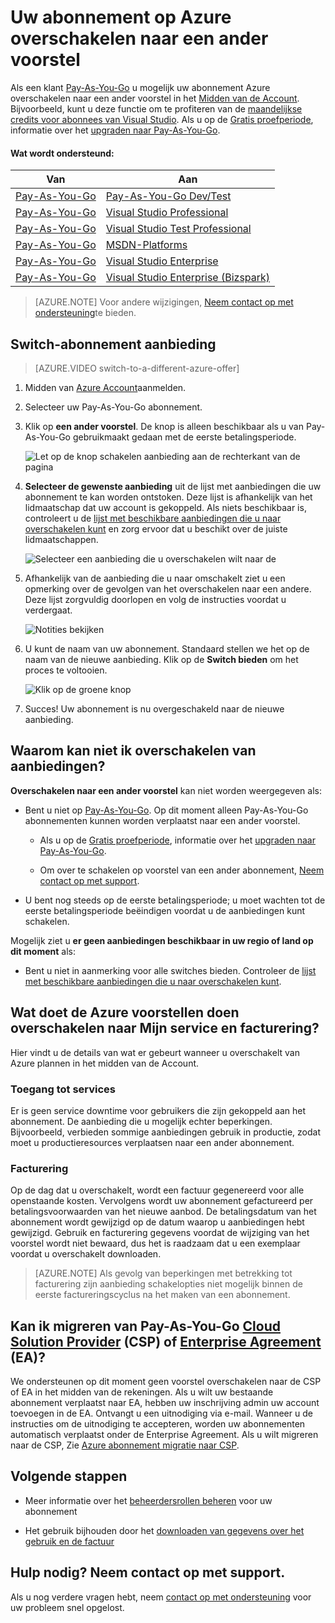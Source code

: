 <properties
    pageTitle="Uw abonnement op Azure overschakelen naar een ander voorstel | Microsoft Azure"
    description="Meer informatie over het wijzigen van uw abonnement Azure en overschakelen naar een ander voorstel met het abonnement management portal"
    services=""
    documentationCenter=""
    authors="genlin"
    manager="mbaldwin"
    editor=""
    tags="billing,top-support-issue"/>

<tags
    ms.service="billing"
    ms.workload="na"
    ms.tgt_pltfrm="na"
    ms.devlang="na"
    ms.topic="article"
    ms.date="09/30/2016"
    ms.author="genli"/>

# <a name="switch-your-azure-subscription-to-another-offer"></a>Uw abonnement op Azure overschakelen naar een ander voorstel

Als een klant [Pay-As-You-Go](https://azure.microsoft.com/offers/ms-azr-0003p/) u mogelijk uw abonnement Azure overschakelen naar een ander voorstel in het [Midden van de Account](https://account.windowsazure.com/Subscriptions). Bijvoorbeeld, kunt u deze functie om te profiteren van de [maandelijkse credits voor abonnees van Visual Studio](https://azure.microsoft.com/pricing/member-offers/msdn-benefits-details/). Als u op de [Gratis proefperiode](https://azure.microsoft.com/free/), informatie over het [upgraden naar Pay-As-You-Go](billing-upgrade-azure-subscription.md).

#### <a name="whats-supported"></a>Wat wordt ondersteund:

| Van                                                              | Aan                                                                                      |
|-------------------------------------------------------------------|-----------------------------------------------------------------------------------------|
| [Pay-As-You-Go](https://azure.microsoft.com/offers/ms-azr-0003p/) | [Pay-As-You-Go Dev/Test](https://azure.microsoft.com/offers/ms-azr-0023p/)              |
| [Pay-As-You-Go](https://azure.microsoft.com/offers/ms-azr-0003p/) | [Visual Studio Professional](https://azure.microsoft.com/offers/ms-azr-0059p/)          |
| [Pay-As-You-Go](https://azure.microsoft.com/offers/ms-azr-0003p/) | [Visual Studio Test Professional](https://azure.microsoft.com/offers/ms-azr-0060p/)     |
| [Pay-As-You-Go](https://azure.microsoft.com/offers/ms-azr-0003p/) | [MSDN-Platforms](https://azure.microsoft.com/offers/ms-azr-0062p/)                      |
| [Pay-As-You-Go](https://azure.microsoft.com/offers/ms-azr-0003p/) | [Visual Studio Enterprise](https://azure.microsoft.com/offers/ms-azr-0063p/)            |
| [Pay-As-You-Go](https://azure.microsoft.com/offers/ms-azr-0003p/) | [Visual Studio Enterprise (Bizspark)](https://azure.microsoft.com/offers/ms-azr-0064p/) |

> [AZURE.NOTE] Voor andere wijzigingen, [Neem contact op met ondersteuning](https://portal.azure.com/?#blade/Microsoft_Azure_Support/HelpAndSupportBlade)te bieden.
    
## <a name="switch-subscription-offer"></a>Switch-abonnement aanbieding

> [AZURE.VIDEO switch-to-a-different-azure-offer]

1.  Midden van [Azure Account](https://account.windowsazure.com/Subscriptions)aanmelden.

2.  Selecteer uw Pay-As-You-Go abonnement.

3.  Klik op **een ander voorstel**. De knop is alleen beschikbaar als u van Pay-As-You-Go gebruikmaakt gedaan met de eerste betalingsperiode.

    ![Let op de knop schakelen aanbieding aan de rechterkant van de pagina](./media/billing-how-to-switch-azure-offer/switchbutton.png)
    
4.  **Selecteer de gewenste aanbieding** uit de lijst met aanbiedingen die uw abonnement te kan worden ontstoken. Deze lijst is afhankelijk van het lidmaatschap dat uw account is gekoppeld. Als niets beschikbaar is, controleert u de [lijst met beschikbare aanbiedingen die u naar overschakelen kunt](#whats-supported) en zorg ervoor dat u beschikt over de juiste lidmaatschappen. 

    ![Selecteer een aanbieding die u overschakelen wilt naar de](./media/billing-how-to-switch-azure-offer/selectoffer.png)

5.  Afhankelijk van de aanbieding die u naar omschakelt ziet u een opmerking over de gevolgen van het overschakelen naar een andere. Deze lijst zorgvuldig doorlopen en volg de instructies voordat u verdergaat.

    ![Notities bekijken](./media/billing-how-to-switch-azure-offer/thingstonote.png)

6.  U kunt de naam van uw abonnement. Standaard stellen we het op de naam van de nieuwe aanbieding. Klik op de **Switch bieden** om het proces te voltooien.

    ![Klik op de groene knop](./media/billing-how-to-switch-azure-offer/confirmpage.png)

7.  Succes! Uw abonnement is nu overgeschakeld naar de nieuwe aanbieding.

## <a name="why-cant-i-switch-offers"></a>Waarom kan niet ik overschakelen van aanbiedingen?

**Overschakelen naar een ander voorstel** kan niet worden weergegeven als:

- Bent u niet op [Pay-As-You-Go](https://azure.microsoft.com/offers/ms-azr-0003p/). Op dit moment alleen Pay-As-You-Go abonnementen kunnen worden verplaatst naar een ander voorstel.

    - Als u op de [Gratis proefperiode](https://azure.microsoft.com/free/), informatie over het [upgraden naar Pay-As-You-Go](billing-upgrade-azure-subscription.md).

    - Om over te schakelen op voorstel van een ander abonnement, [Neem contact op met support](https://portal.azure.com/?#blade/Microsoft_Azure_Support/HelpAndSupportBlade).

- U bent nog steeds op de eerste betalingsperiode; u moet wachten tot de eerste betalingsperiode beëindigen voordat u de aanbiedingen kunt schakelen.

Mogelijk ziet u **er geen aanbiedingen beschikbaar in uw regio of land op dit moment** als:

- Bent u niet in aanmerking voor alle switches bieden. Controleer de [lijst met beschikbare aanbiedingen die u naar overschakelen kunt](#whats-supported).

## <a name="what-does-switching-azure-offers-do-to-my-service-and-billing"></a>Wat doet de Azure voorstellen doen overschakelen naar Mijn service en facturering?

Hier vindt u de details van wat er gebeurt wanneer u overschakelt van Azure plannen in het midden van de Account.

### <a name="access-to-services"></a>Toegang tot services

Er is geen service downtime voor gebruikers die zijn gekoppeld aan het abonnement. De aanbieding die u mogelijk echter beperkingen. Bijvoorbeeld, verbieden sommige aanbiedingen gebruik in productie, zodat moet u productieresources verplaatsen naar een ander abonnement.

### <a name="billing"></a>Facturering

Op de dag dat u overschakelt, wordt een factuur gegenereerd voor alle openstaande kosten. Vervolgens wordt uw abonnement gefactureerd per betalingsvoorwaarden van het nieuwe aanbod. De betalingsdatum van het abonnement wordt gewijzigd op de datum waarop u aanbiedingen hebt gewijzigd. Gebruik en facturering gegevens voordat de wijziging van het voorstel wordt niet bewaard, dus het is raadzaam dat u een exemplaar voordat u overschakelt downloaden.

> [AZURE.NOTE] Als gevolg van beperkingen met betrekking tot facturering zijn aanbieding schakelopties niet mogelijk binnen de eerste factureringscyclus na het maken van een abonnement.

## <a name="can-i-migrate-from-pay-as-you-go-to-cloud-solution-providerhttpspartnermicrosoftcomsolutionscloud-reseller-overview-csp-or-enterprise-agreementhttpsazuremicrosoftcompricingenterprise-agreement-ea"></a>Kan ik migreren van Pay-As-You-Go [Cloud Solution Provider](https://partner.microsoft.com/Solutions/cloud-reseller-overview) (CSP) of [Enterprise Agreement](https://azure.microsoft.com/pricing/enterprise-agreement/) (EA)?

We ondersteunen op dit moment geen voorstel overschakelen naar de CSP of EA in het midden van de rekeningen. Als u wilt uw bestaande abonnement verplaatst naar EA, hebben uw inschrijving admin uw account toevoegen in de EA. Ontvangt u een uitnodiging via e-mail. Wanneer u de instructies om de uitnodiging te accepteren, worden uw abonnementen automatisch verplaatst onder de Enterprise Agreement. Als u wilt migreren naar de CSP, Zie [Azure abonnement migratie naar CSP](https://blogs.technet.microsoft.com/hybridcloudbp/2016/08/26/azure-subscription-migration-to-csp/).

## <a name="next-steps"></a>Volgende stappen

- Meer informatie over het [beheerdersrollen beheren](billing-add-change-azure-subscription-administrator.md) voor uw abonnement

- Het gebruik bijhouden door het [downloaden van gegevens over het gebruik en de factuur](billing-download-azure-invoice-daily-usage-date.md)

## <a name="need-help-contact-support"></a>Hulp nodig? Neem contact op met support.

Als u nog verdere vragen hebt, neem [contact op met ondersteuning](https://portal.azure.com/?#blade/Microsoft_Azure_Support/HelpAndSupportBlade) voor uw probleem snel opgelost.
